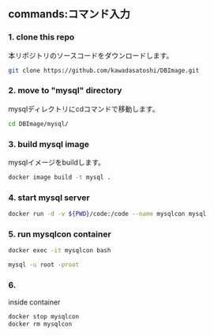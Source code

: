 ﻿

## commands:コマンド入力


### 1. clone this repo

本リポジトリのソースコードをダウンロードします。

```sh
git clone https://github.com/kawadasatoshi/DBImage.git
```


### 2. move to "mysql" directory

mysqlディレクトリにcdコマンドで移動します。

```sh
cd DBImage/mysql/
```


### 3. build mysql image

mysqlイメージをbuildします。

```sh
docker image build -t mysql .
```


### 4. start mysql server

```sh
docker run -d -v ${PWD}/code:/code --name mysqlcon mysql
```


### 5. run mysqlcon container

```sh
docker exec -it mysqlcon bash
```

```sh
mysql -u root -proot
```


### 6. 
inside container


```sh
docker stop mysqlcon
docker rm mysqlcon
```



